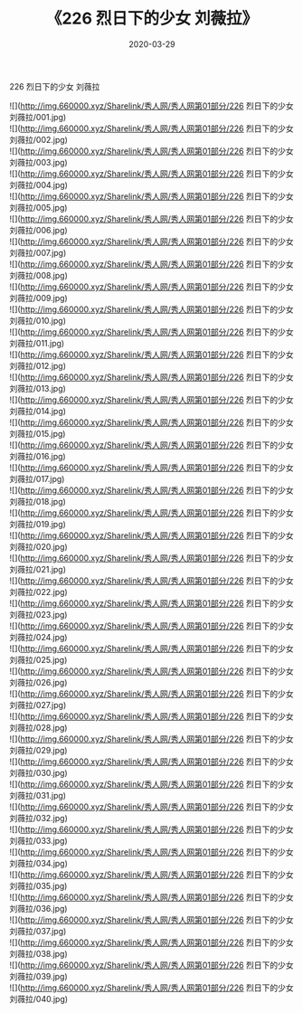 ﻿---
layout: post
title:  《226 烈日下的少女 刘薇拉》
date:   2020-03-29
img: http://img.660000.xyz/Sharelink/秀人网/秀人网第01部分/226 烈日下的少女 刘薇拉/000.jpg
categories: [美女, 清纯, 唯美]
---

226 烈日下的少女 刘薇拉

  ![](http://img.660000.xyz/Sharelink/秀人网/秀人网第01部分/226 烈日下的少女 刘薇拉/001.jpg) <br> ![](http://img.660000.xyz/Sharelink/秀人网/秀人网第01部分/226 烈日下的少女 刘薇拉/002.jpg) <br> ![](http://img.660000.xyz/Sharelink/秀人网/秀人网第01部分/226 烈日下的少女 刘薇拉/003.jpg) <br> ![](http://img.660000.xyz/Sharelink/秀人网/秀人网第01部分/226 烈日下的少女 刘薇拉/004.jpg) <br> ![](http://img.660000.xyz/Sharelink/秀人网/秀人网第01部分/226 烈日下的少女 刘薇拉/005.jpg) <br> ![](http://img.660000.xyz/Sharelink/秀人网/秀人网第01部分/226 烈日下的少女 刘薇拉/006.jpg) <br> ![](http://img.660000.xyz/Sharelink/秀人网/秀人网第01部分/226 烈日下的少女 刘薇拉/007.jpg) <br> ![](http://img.660000.xyz/Sharelink/秀人网/秀人网第01部分/226 烈日下的少女 刘薇拉/008.jpg) <br> ![](http://img.660000.xyz/Sharelink/秀人网/秀人网第01部分/226 烈日下的少女 刘薇拉/009.jpg) <br> ![](http://img.660000.xyz/Sharelink/秀人网/秀人网第01部分/226 烈日下的少女 刘薇拉/010.jpg) <br> ![](http://img.660000.xyz/Sharelink/秀人网/秀人网第01部分/226 烈日下的少女 刘薇拉/011.jpg) <br> ![](http://img.660000.xyz/Sharelink/秀人网/秀人网第01部分/226 烈日下的少女 刘薇拉/012.jpg) <br> ![](http://img.660000.xyz/Sharelink/秀人网/秀人网第01部分/226 烈日下的少女 刘薇拉/013.jpg) <br> ![](http://img.660000.xyz/Sharelink/秀人网/秀人网第01部分/226 烈日下的少女 刘薇拉/014.jpg) <br> ![](http://img.660000.xyz/Sharelink/秀人网/秀人网第01部分/226 烈日下的少女 刘薇拉/015.jpg) <br> ![](http://img.660000.xyz/Sharelink/秀人网/秀人网第01部分/226 烈日下的少女 刘薇拉/016.jpg) <br> ![](http://img.660000.xyz/Sharelink/秀人网/秀人网第01部分/226 烈日下的少女 刘薇拉/017.jpg) <br> ![](http://img.660000.xyz/Sharelink/秀人网/秀人网第01部分/226 烈日下的少女 刘薇拉/018.jpg) <br> ![](http://img.660000.xyz/Sharelink/秀人网/秀人网第01部分/226 烈日下的少女 刘薇拉/019.jpg) <br> ![](http://img.660000.xyz/Sharelink/秀人网/秀人网第01部分/226 烈日下的少女 刘薇拉/020.jpg) <br> ![](http://img.660000.xyz/Sharelink/秀人网/秀人网第01部分/226 烈日下的少女 刘薇拉/021.jpg) <br> ![](http://img.660000.xyz/Sharelink/秀人网/秀人网第01部分/226 烈日下的少女 刘薇拉/022.jpg) <br> ![](http://img.660000.xyz/Sharelink/秀人网/秀人网第01部分/226 烈日下的少女 刘薇拉/023.jpg) <br> ![](http://img.660000.xyz/Sharelink/秀人网/秀人网第01部分/226 烈日下的少女 刘薇拉/024.jpg) <br> ![](http://img.660000.xyz/Sharelink/秀人网/秀人网第01部分/226 烈日下的少女 刘薇拉/025.jpg) <br> ![](http://img.660000.xyz/Sharelink/秀人网/秀人网第01部分/226 烈日下的少女 刘薇拉/026.jpg) <br> ![](http://img.660000.xyz/Sharelink/秀人网/秀人网第01部分/226 烈日下的少女 刘薇拉/027.jpg) <br> ![](http://img.660000.xyz/Sharelink/秀人网/秀人网第01部分/226 烈日下的少女 刘薇拉/028.jpg) <br> ![](http://img.660000.xyz/Sharelink/秀人网/秀人网第01部分/226 烈日下的少女 刘薇拉/029.jpg) <br> ![](http://img.660000.xyz/Sharelink/秀人网/秀人网第01部分/226 烈日下的少女 刘薇拉/030.jpg) <br> ![](http://img.660000.xyz/Sharelink/秀人网/秀人网第01部分/226 烈日下的少女 刘薇拉/031.jpg) <br> ![](http://img.660000.xyz/Sharelink/秀人网/秀人网第01部分/226 烈日下的少女 刘薇拉/032.jpg) <br> ![](http://img.660000.xyz/Sharelink/秀人网/秀人网第01部分/226 烈日下的少女 刘薇拉/033.jpg) <br> ![](http://img.660000.xyz/Sharelink/秀人网/秀人网第01部分/226 烈日下的少女 刘薇拉/034.jpg) <br> ![](http://img.660000.xyz/Sharelink/秀人网/秀人网第01部分/226 烈日下的少女 刘薇拉/035.jpg) <br> ![](http://img.660000.xyz/Sharelink/秀人网/秀人网第01部分/226 烈日下的少女 刘薇拉/036.jpg) <br> ![](http://img.660000.xyz/Sharelink/秀人网/秀人网第01部分/226 烈日下的少女 刘薇拉/037.jpg) <br> ![](http://img.660000.xyz/Sharelink/秀人网/秀人网第01部分/226 烈日下的少女 刘薇拉/038.jpg) <br> ![](http://img.660000.xyz/Sharelink/秀人网/秀人网第01部分/226 烈日下的少女 刘薇拉/039.jpg) <br> ![](http://img.660000.xyz/Sharelink/秀人网/秀人网第01部分/226 烈日下的少女 刘薇拉/040.jpg) <br>